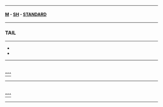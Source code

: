 
---

#### [M](https://github.com/ttltrk/TTT/blob/master/menu.md) - [SH](https://github.com/ttltrk/TTT/blob/master/SH/SH.md) - [STANDARD](https://github.com/ttltrk/TTT/blob/master/SH/STANDARD/STANDARD.md)

---

<h3 id='^'>TAIL</h3>

---

* <a href='#'></a></br>
* <a href='#'></a></br>

---

<h3 id=''></h3>

```sh

```

<a href='#^'>^^^</a>

---

<h3 id=''></h3>

```sh

```

<a href='#^'>^^^</a>

---
